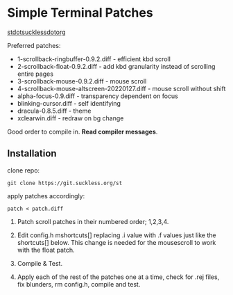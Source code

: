 # Simple Terminal Patches

[stdotsucklessdotorg](https://st.suckless.org/)

Preferred patches:
* 1-scrollback-ringbuffer-0.9.2.diff - efficient kbd scroll
* 2-scrollback-float-0.9.2.diff - add kbd granularity instead of scrolling entire pages
* 3-scrollback-mouse-0.9.2.diff - mouse scroll
* 4-scrollback-mouse-altscreen-20220127.diff - mouse scroll without shift
* alpha-focus-0.9.diff - transparency dependent on focus
* blinking-cursor.diff - self identifying
* dracula-0.8.5.diff - theme
* xclearwin.diff - redraw on bg change

Good order to compile in. **Read compiler messages**.

## Installation

clone repo:
```shell
git clone https://git.suckless.org/st
```

apply patches accordingly:
```shell
patch < patch.diff
```

1. Patch scroll patches in their numbered order; 1,2,3,4.

2. Edit config.h mshortcuts[] replacing .i value with .f values just like the shortcuts[] below. This change is needed for the mousescroll to work with the float patch.

3. Compile & Test.

4. Apply each of the rest of the patches one at a time, check for .rej files, fix blunders, rm config.h, compile and test.

